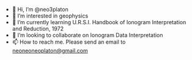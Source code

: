 - 👋 Hi, I’m @neo3platon
- 👀 I’m interested in geophysics
- 🌱 I’m currently learning U.R.S.I. Handbook of Ionogram Interpretation and Reduction, 1972
- 💞️ I’m looking to collaborate on Ionogram Data Interpretation
- 📫 How to reach me. Please send an email to neoneoneoplaton@gmail.com

<!---
neo3platon/neo3platon is a ✨ special ✨ repository because its `README.md` (this file) appears on your GitHub profile.
You can click the Preview link to take a look at your changes.
--->
